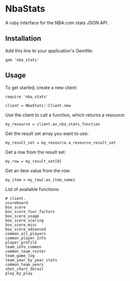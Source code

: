 # NbaStats

A ruby interface for the NBA.com stats JSON API.

## Installation

Add this line to your application's Gemfile:

    gem 'nba_stats'

## Usage

To get started, create a new client:

    require 'nba_stats'

    client = NbaStats::Client.new

Use the client to call a function, which returns a resource:

    my_resource = client.an_nba_stats_function

Get the result set array you want to use:

    my_result_set = my_resource.a_resource_result_set

Get a row from the result set:

    my_row = my_result_set[0]

Get an item value from the row:

    my_item = my_row[:an_item_name]

List of available functions:

    # client.
    scoreboard
    box_score
    box_score_four_factors
    box_score_usage
    box_score_scoring
    box_score_misc
    box_score_advanced
    common_all_players
    common_player_info
    player_profile
    team_info_common
    common_team_roster
    team_game_log
    team_year_by_year_stats
    common_team_years
    shot_chart_detail
    play_by_play
